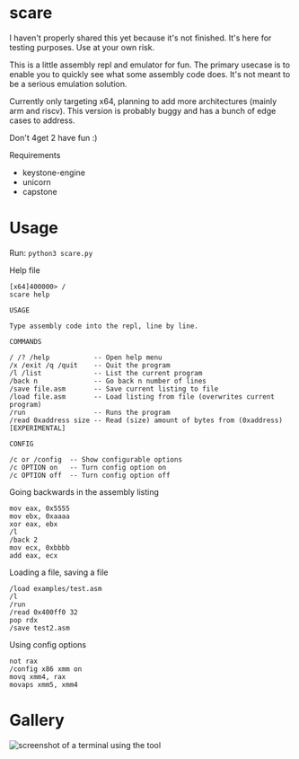 # scare

I haven't properly shared this yet because it's not finished. It's here for testing purposes. Use at your own risk.

This is a little assembly repl and emulator for fun. The primary usecase is to enable you to quickly see what some assembly code does. It's not meant to be a serious emulation solution.

Currently only targeting x64, planning to add more architectures (mainly arm and riscv). This version is probably buggy and has a bunch of edge cases to address.

Don't 4get 2 have fun :)

Requirements
- keystone-engine
- unicorn
- capstone

# Usage

Run: `python3 scare.py`

Help file
```
[x64]400000> /
scare help

USAGE

Type assembly code into the repl, line by line.

COMMANDS

/ /? /help           -- Open help menu
/x /exit /q /quit    -- Quit the program
/l /list             -- List the current program
/back n              -- Go back n number of lines
/save file.asm       -- Save current listing to file
/load file.asm       -- Load listing from file (overwrites current program)
/run                 -- Runs the program
/read 0xaddress size -- Read (size) amount of bytes from (0xaddress) [EXPERIMENTAL]

CONFIG

/c or /config  -- Show configurable options
/c OPTION on   -- Turn config option on
/c OPTION off  -- Turn config option off
```

Going backwards in the assembly listing
```
mov eax, 0x5555
mov ebx, 0xaaaa
xor eax, ebx
/l
/back 2
mov ecx, 0xbbbb
add eax, ecx
```

Loading a file, saving a file
```
/load examples/test.asm
/l
/run
/read 0x400ff0 32
pop rdx
/save test2.asm
```

Using config options

```
not rax
/config x86 xmm on
movq xmm4, rax
movaps xmm5, xmm4
```

# Gallery

![screenshot of a terminal using the tool](https://user-images.githubusercontent.com/26436276/225543014-fd356435-a567-479f-ac0e-a968019d6537.png)


